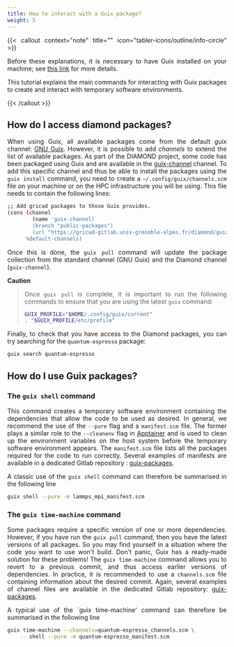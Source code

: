```yaml
---
title: How to interact with a Guix package?
weight: 5
---
```


<div align="justify">

{{< callout context="note" title="" icon="tabler-icons/outline/info-circle" >}}

Before these explanations, it is necessary to have Guix installed on your machine; see [this link](/en/documentation/install/install-guix/) for more details.

This tutorial explains the main commands for interacting with Guix packages to create and interact with temporary software environments.

{{< /callout >}}

## How do I access diamond packages?

When using Guix, all available packages come from the default guix channel: [GNU Guix](https://hpc.guix.info/browse). However, it is possible to add _channels_ to extend the list of available packages. As part of the DIAMOND project, some code has been packaged using Guix and are available in the [guix-channel](https://gricad-gitlab.univ-grenoble-alpes.fr/diamond/guix/guix-channel) channel. To add this specific channel and thus be able to install the packages using the `guix install` command, you need to create a `~/.config/guix/channels.scm` file on your machine or on the HPC infrastructure you will be using. This file needs to contain the following lines:

```bash
;; Add gricad packages to those Guix provides.
(cons (channel
        (name 'guix-channel)
        (branch "public-packages")
        (url "https://gricad-gitlab.univ-grenoble-alpes.fr/diamond/guix/guix-channel.git"))
      %default-channels)
```

Once this is done, the `guix pull` command will update the package collection from the standard channel (GNU Guix) and the Diamond channel (`guix-channel`).

**Caution**

> Once `guix pull` is complete, it is important to run the following commands to ensure that you are using the latest `guix` command:
>
> ```bash
> GUIX_PROFILE="$HOME/.config/guix/current"
> . "$GUIX_PROFILE/etc/profile"
> ```

Finally, to check that you have access to the Diamond packages, you can try searching for the `quantum-espresso` package:

```bash
guix search quantum-espresso
```

## How do I use Guix packages?

### The `guix shell` command

This command creates a temporary software environment containing the dependencies that allow the code to be used as desired. In general, we recommend the use of the `--pure` flag and a `manifest.scm` file. The former plays a similar role to the `--cleanenv` flag in [Apptainer](/en/documentation/use/apptainer-isolation-flags/) and is used to clean up the environment variables on the host system before the temporary software environment appears. The `manifest.scm` file lists all the packages required for the code to run correctly. Several examples of manifests are available in a dedicated Gitlab repository : [guix-packages](https://gricad-gitlab.univ-grenoble-alpes.fr/diamond/guix/guix-packages/-/tree/master/manifests?ref_type=heads).

A classic use of the `guix shell` command can therefore be summarised in the following line

```bash
guix shell --pure -m lammps_mpi_manifest.scm
```

### The `guix time-machine` command

Some packages require a specific version of one or more dependencies. However, if you have run the `guix pull` command, then you have the latest versions of all packages. So you may find yourself in a situation where the code you want to use won't build. Don't panic, Guix has a ready-made solution for these problems! The `guix time-machine` command allows you to revert to a previous commit, and thus access earlier versions of dependencies. In practice, it is recommended to use a `channels.scm` file containing information about the desired commit. Again, several examples of channel files are available in the dedicated Gitlab repository: [guix-packages](https://gricad-gitlab.univ-grenoble-alpes.fr/diamond/guix/guix-packages/-/tree/master/manifests/with_time_machine?ref_type=heads).

A typical use of the `guix time-machine' command can therefore be summarised in the following line

```bash
guix time-machine --channels=quantum-espresso_channels.scm \
    -- shell --pure -m quantum-espresso_manifest.scm
```

</div>
